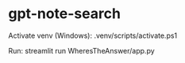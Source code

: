 # gpt-note-search

Activate venv (Windows):
.venv/scripts/activate.ps1

Run:
streamlit run WheresTheAnswer/app.py